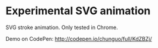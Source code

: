 # Experimental SVG animation

SVG stroke animation.
Only tested in Chrome.

Demo on CodePen: http://codepen.io/chunguo/full/KdZBZj/
